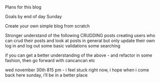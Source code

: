Plans for this blog

Goals by end of day Sunday

Create your own simple blog from scratch 

Stronger understand of the following
CRUDDING posts
creating users who can crud their posts and look at posts in general but only update their own
log in and log out
some basic validations 
some searching 

if you can get a better understanding of the above - and refactor in some fashion, then go forward with cancancan etc

wed november 30th 815 pm - 
i feel stuck right now, i hope when i come back here sunday, i’ll be in a better place